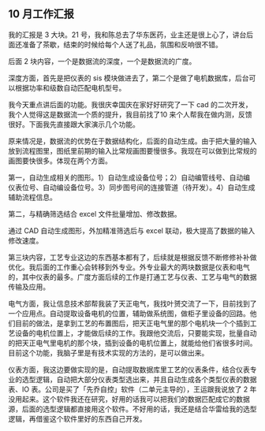 ## 10 月工作汇报

我的汇报是 3 大块。21 号，我和陈总去了华东医药，业主还是很上心了，讲台后面还准备了茶歇，结束的时候给每个人送了礼品，氛围和反响很不错。

后面 2 块内容，一个是数据流的深度，一个是数据流的广度。

深度方面，首先是把仪表的 sis 模块做进去了，第二个是做了电机数据库，后台可以根据功率和级数自动匹配电机型号。

我今天重点讲后面的功能。我很庆幸国庆在家好好研究了一下 cad 的二次开发，我个人觉得这是数据流一个质的提升，我目前找了10 来个人帮我在做内测，反馈很好。下面我先直接跟大家演示几个功能。

原来情况是，数据流的优势在于数据结构化，后面的自动生成。由于把大量的输入放到流程图里，图纸里前期的输入比常规画图要慢很多。我现在可以做到比常规的画图要快很多。体现在两个方面。

第一，自动生成相关的图形。1）自动生成设备位号；2）自动编管线号、自动编仪表位号、自动编设备位号。3）同步图号间的连接管道（待开发）。4）自动生成辅助流程信息。

第二，与精确筛选结合 excel 文件批量增加、修改数据。

通过 CAD 自动生成图形，外加精准筛选后与 excel 联动，极大提高了数据的输入修改速度。

第三块内容，工艺专业这边的东西基本都有了，后续就是根据反馈不断修修补补做优化。我后面的工作重心会转移到外专业。外专业最大的两块数据是仪表和电气的，其中仪表的最多。广度方面后续的工作是打通工艺与仪表、工艺与电气的数据传输及应用。

电气方面，我让信息技术部帮我装了天正电气，我找叶赟交流了一下，目前找到了一个应用点。自动提取设备电机的位置，辅助做系统图，做柜子里设备的回路。他们目前的做法，是拿到工艺的布置图后，把天正电气里的那个电机块一个个插到工艺设备的电机位置上，才能做后续的工作。我跟他交流后，只要能实现，批量自动的把天正电气里电机的那个块，插到设备的电机位置上，就能给他们省很多时间。目前这个功能，我脑子里是有技术实现的方法的，是可以做出来。

仪表方面，我这边要做实现的是，自动提取数据库里工艺的仪表条件，结合仪表专业的选型逻辑，自动把大部分仪表类型选出来，并且自动生成各个类型仪表的数据表、IO 表。公司是买了「先乔自控」软件（二单元主导的），王运跟我说放了 2 年没用起来。这个软件我还在研究，好用的话我可以把我们的数据匹配成它的数据源，后面的选型逻辑都直接用这个软件。不好用的话，我还是结合华雷给我的选型逻辑，再借鉴这个软件里好的东西自己开发。